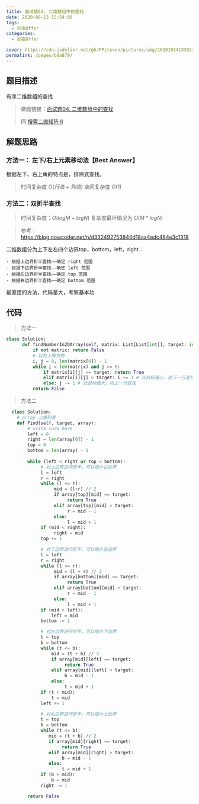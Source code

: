 ```yaml
---
title: 面试题04. 二维数组中的查找
date: 2020-08-13 15:54:00
tags: 
  - 剑指Offer
categories: 
  - 剑指Offer

cover: https://cdn.jsdelivr.net/gh/PPsteven/pictures/img/20201014133927.png
permalink: /pages/bda879/
---
```


## 题目描述

有序二维数组的查找

> 做题链接：[面试题04. 二维数组中的查找](https://leetcode-cn.com/problems/er-wei-shu-zu-zhong-de-cha-zhao-lcof/)
>
>  同 [搜索二维矩阵 II](https://leetcode-cn.com/problems/search-a-2d-matrix-ii/)

<!--more-->

## 解题思路

### 方法一： 左下/右上元素移动法【Best Answer】

根据左下、右上角的特点是，排除式查找。

>  时间复杂度 $O(行高+列高)$  空间复杂度 $O(1)$

### 方法二：双折半查找

>  时间复杂度：$O(logM + logN)$  复杂度最坏情况为 $O(M * logN)$

> 参考：https://blog.nowcoder.net/n/d332492753844d18aa4edc484e3c1318 

  二维数组分为上下左右四个边界top，bottom，left，right：

    - 根据上边界折半查找——确定 right 范围
    - 根据下边界折半查找——确定 left 范围
    - 根据左边界折半查找——确定 top 范围
    - 根据右边界折半查找——确定 bottom 范围

  最直接的方法，代码量大，考察基本功

## 代码

> 方法一

```python
class Solution:
      def findNumberIn2DArray(self, matrix: List[List[int]], target: int) -> bool:
          if not matrix: return False
          # 以右上角为例
          i, j = 0, len(matrix[0]) - 1
          while i < len(matrix) and j >= 0:
              if matrix[i][j] == target: return True
              elif matrix[i][j] < target: i += 1 # 比目标值小，向下一行查找
              else: j -= 1 # 比目标值大，向上一行查找
          return False
```



> 方法二

```python
  class Solution:
    # array 二维列表
    def Find(self, target, array):
        # write code here
        left = 0
        right = len(array[0]) - 1 
        top = 0
        bottom = len(array) - 1 
        
        while (left < right or top < bottom):
             # 对上边界进行折半，可以缩小右边界
             l = left
             r = right
             while (l <= r):
                  mid = (l+r) // 2
                  if array[top][mid] == target:
                       return True
                  elif array[top][mid] > target:
                       r = mid - 1
                  else:
                       l = mid + 1
             if (mid < right):
                  right = mid
             top += 1

             # 对下边界进行折半，可以缩小左边界
             l = left
             r = right
             while (l <= r):
                  mid = (l + r) // 2 
                  if array[bottom][mid] == target:
                       return True
                  elif array[bottom][mid] > target:
                       r = mid - 1 
                  else: 
                       l = mid + 1 
             if (mid > left):
                 left = mid 
             bottom -= 1

             # 对左边界进行折半，可以缩小下边界
             t = top
             b = bottom
             while (t <= b):
                 mid = (t + b) // 2 
                 if array[mid][left] == target:
                      return True
                 elif array[mid][left] > target:
                      b = mid - 1 
                 else: 
                      t = mid + 1 
             if (t < mid):
                 t = mid
             left += 1

             # 对右边界进行折半，可以缩小上边界
             t = top
             b = bottom
             while (t <= b):
                mid = (t + b) // 2 
                if array[mid][right] == target:
                     return True
                elif array[mid][right] > target:
                     b = mid - 1 
                else:
                     t = mid + 1 
             if (b > mid):
                 b = mid 
             right -= 1 

        return False
```



